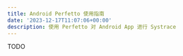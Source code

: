 ```yaml
---
title: Android Perfetto 使用指南
date: '2023-12-17T11:07:06+00:00'
description: 使用 Perfetto 对 Android App 进行 Systrace
---
```


TODO
